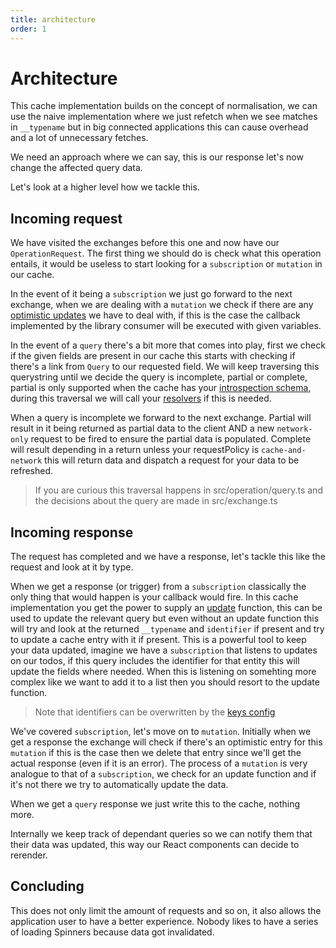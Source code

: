 ```yaml
---
title: architecture
order: 1
---
```


# Architecture

This cache implementation builds on the concept of normalisation,
we can use the naive implementation where we just refetch when we see
matches in `__typename` but in big connected applications this can
cause overhead and a lot of unnecessary fetches.

We need an approach where we can say, this is our response let's now
change the affected query data.

Let's look at a higher level how we tackle this.

## Incoming request

We have visited the exchanges before this one and now have our `OperationRequest`.
The first thing we should do is check what this operation entails, it would be useless
to start looking for a `subscription` or `mutation` in our cache.

In the event of it being a `subscription` we just go forward to the next exchange,
when we are dealing with a `mutation` we check if there are any [optimistic updates](./optimistic.md)
we have to deal with, if this is the case the callback implemented by the library consumer
will be executed with given variables.

In the event of a `query` there's a bit more that comes into play, first we check if the given
fields are present in our cache this starts with checking if there's a link from `Query` to our
requested field. We will keep traversing this querystring until we decide the query is incomplete,
partial or complete, partial is only supported when the cache has your [introspection schema](./schema.md),
during this traversal we will call your [resolvers](./resolvers.md) if this is needed.

When a query is incomplete we forward to the next exchange. Partial will result in it being returned as
partial data to the client AND a new `network-only` request to be fired to ensure the partial data is
populated. Complete will result depending in a return unless your requestPolicy is `cache-and-network`
this will return data and dispatch a request for your data to be refreshed.

> If you are curious this traversal happens in src/operation/query.ts and the decisions about the query
> are made in src/exchange.ts

## Incoming response

The request has completed and we have a response, let's tackle this like the request and look at it
by type.

When we get a response (or trigger) from a `subscription` classically the only thing that would happen
is your callback would fire. In this cache implementation you get the power to supply an [update](./updates.md)
function, this can be used to update the relevant query but even without an update function this will try
and look at the returned `__typename` and `identifier` if present and try to update a cache entry with it if
present. This is a powerful tool to keep your data updated, imagine we have a `subscription` that listens
to updates on our todos, if this query includes the identifier for that entity this will update the fields
where needed. When this is listening on somehting more complex like we want to add it to a list then you should
resort to the update function.

> Note that identifiers can be overwritten by the [keys config](./keys.md)

We've covered `subscription`, let's move on to `mutation`. Initially when we get a response the exchange will
check if there's an optimistic entry for this `mutation` if this is the case then we delete that entry since
we'll get the actual response (even if it is an error). The process of a `mutation` is very analogue to that
of a `subscription`, we check for an update function and if it's not there we try to automatically update the
data.

When we get a `query` response we just write this to the cache, nothing more.

Internally we keep track of dependant queries so we can notify them that their data was updated, this way our
React components can decide to rerender.

## Concluding

This does not only limit the amount of requests and so on, it also allows the application user to
have a better experience. Nobody likes to have a series of loading Spinners because data got invalidated.
